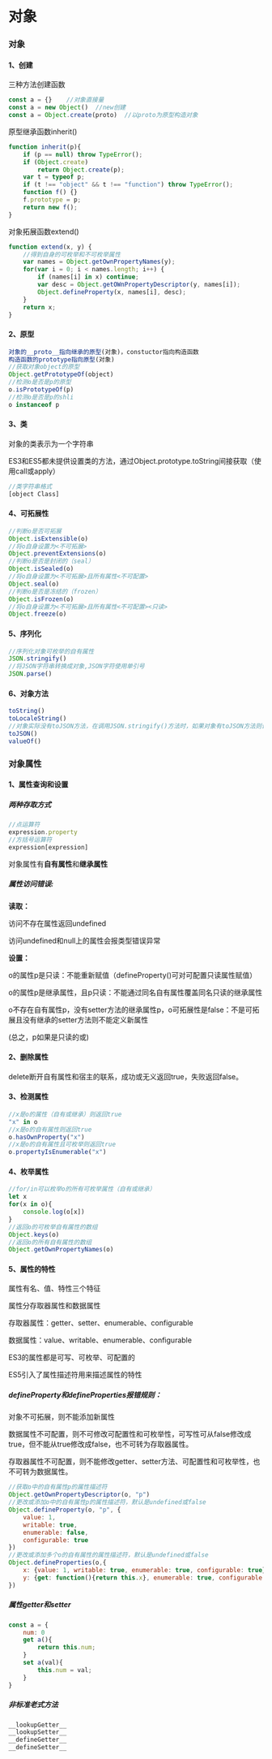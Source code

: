 # 对象

### 对象

#### 1、创建

三种方法创建函数

```javascript
const a = {}	//对象直接量
const a = new Object()	//new创建
const a = Object.create(proto)	//以proto为原型构造对象
```

原型继承函数inherit()

```javascript
function inherit(p){
	if (p == null) throw TypeError();
	if (Object.create)
		return Object.create(p);
	var t = typeof p;
	if (t !== "object" && t !== "function") throw TypeError();
	function f() {}
	f.prototype = p;
	return new f();
}
```

对象拓展函数extend()

```javascript
function extend(x, y) {
    //得到自身的可枚举和不可枚举属性
    var names = Object.getOwnPropertyNames(y);
    for(var i = 0; i < names.length; i++) {
        if (names[i] in x) continue;
        var desc = Object.getOWnPropertyDescriptor(y, names[i]);
        Object.defineProperty(x, names[i], desc);
    }
    return x;
}
```



#### 2、原型

```javascript
对象的__proto__指向继承的原型(对象)，constuctor指向构造函数
构造函数的prototype指向原型(对象)
//获取对象object的原型
Object.getPrototypeOf(object)
//检测o是否是p的原型
o.isPrototypeOf(p)
//检测o是否是p的shli
o instanceof p
```

#### 3、类

对象的类表示为一个字符串

ES3和ES5都未提供设置类的方法，通过Object.prototype.toString间接获取（使用call或apply）

```javascript
//类字符串格式
[object Class]
```

#### 4、可拓展性

```javascript
//判断o是否可拓展
Object.isExtensible(o)
//将o自身设置为<不可拓展>
Object.preventExtensions(o)
//判断o是否是封闭的（seal）
Object.isSealed(o)
//将o自身设置为<不可拓展>且所有属性<不可配置>
Object.seal(o)
//判断o是否是冻结的（frozen）
Object.isFrozen(o)
//将o自身设置为<不可拓展>且所有属性<不可配置><只读>
Object.freeze(o)
```

#### 5、序列化

```javascript
//序列化对象可枚举的自有属性
JSON.stringify()
//将JSON字符串转换成对象,JSON字符使用单引号
JSON.parse()
```

#### 6、对象方法

```javascript
toString()
toLocaleString()
//对象实际没有toJSON方法，在调用JSON.stringify()方法时，如果对象有toJSON方法则调用toJSON方法
toJSON()
valueOf()
```

### 对象属性

#### 1、属性查询和设置

##### 两种存取方式

```javascript
//点运算符
expression.property
//方括号运算符
expression[expression]
```

对象属性有**自有属性**和**继承属性**

##### 属性访问错误:

**读取：**

访问不存在属性返回undefined

访问undefined和null上的属性会报类型错误异常

**设置：**

o的属性p是只读：不能重新赋值（defineProperty()可对可配置只读属性赋值）

o的属性p是继承属性，且p只读：不能通过同名自有属性覆盖同名只读的继承属性

o不存在自有属性p，没有setter方法的继承属性p，o可拓展性是false：不是可拓展且没有继承的setter方法则不能定义新属性

(总之，p如果是只读的或)

#### 2、删除属性

delete断开自有属性和宿主的联系，成功或无义返回true，失败返回false。

#### 3、检测属性

```javascript
//x是o的属性（自有或继承）则返回true
"x" in o
//x是o的自有属性则返回true
o.hasOwnProperty("x")
//x是o的自有属性且可枚举则返回true
o.propertyIsEnumerable("x")
```

#### 4、枚举属性

```javascript
//for/in可以枚举o的所有可枚举属性（自有或继承）
let x
for(x in o){
	console.log(o[x])
}
//返回o的可枚举自有属性的数组
Object.keys(o)
//返回o的所有自有属性的数组
Object.getOwnPropertyNames(o)
```

#### 5、属性的特性

属性有名、值、特性三个特征

属性分存取器属性和数据属性

存取器属性：getter、setter、enumerable、configurable

数据属性：value、writable、enumerable、configurable

ES3的属性都是可写、可枚举、可配置的

ES5引入了属性描述符用来描述属性的特性

##### defineProperty和defineProperties报错规则：

对象不可拓展，则不能添加新属性

数据属性不可配置，则不可修改可配置性和可枚举性，可写性可从false修改成true，但不能从true修改成false，也不可转为存取器属性。

存取器属性不可配置，则不能修改getter、setter方法、可配置性和可枚举性，也不可转为数据属性。

```javascript
//获取o中的自有属性p的属性描述符
Object.getOwnPropertyDescriptor(o, "p")
//更改或添加o中的自有属性p的属性描述符，默认是undefined或false
Object.defineProperty(o, "p", {
    value: 1,
    writable: true,
    enumerable: false,
    configurable: true
})
//更改或添加多个o的自有属性的属性描述符，默认是undefined或false
Object.defineProperties(o,{
    x: {value: 1, writable: true, enumerable: true, configurable: true},
    y: {get: function(){return this.x}, enumerable: true, configurable: true}, 
})
```

##### 属性getter和setter

```javascript
const a = {
    num: 0
	get a(){
		return this.num;
	}
    set a(val){
        this.num = val;
    }
}
```

##### 非标准老式方法

```javascript
__lookupGetter__
__lookupSetter__
__defineGetter__
__defineSetter__
```
